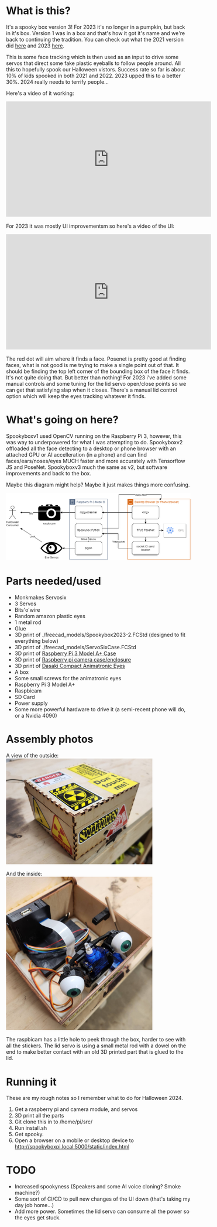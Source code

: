 # What is this?
It's a spooky box version 3! For 2023 it's no longer in a pumpkin, but back in it's box. Version 1 was in a box and that's how it got it's name and we're back to continuing the tradition. You can check out what the 2021 version did [here](https://github.com/ryanbeales/spookybox/tree/spookyboxv1) and 2023 [here](https://github.com/ryanbeales/spookybox/tree/spookyboxv2).

This is some face tracking which is then used as an input to drive some servos that direct some fake plastic eyeballs to follow people around. All this to hopefully spook our Halloween vistors. Success rate so far is about 10% of kids spooked in both 2021 and 2022. 2023 upped this to a better 30%. 2024 really needs to terrify people...

Here's a video of it working:
<iframe width="560" height="315" src="https://www.youtube.com/embed/ynq5hFvTToc?si=sWmAWYoa3XNeTq9R&amp;controls=0" title="YouTube video player" frameborder="0" allow="accelerometer; autoplay; clipboard-write; encrypted-media; gyroscope; picture-in-picture; web-share" allowfullscreen></iframe>

For 2023 it was mostly UI improvementsm so here's a video of the UI:
<iframe width="560" height="315" src="https://www.youtube.com/embed/F0AnC8ocOAw?si=0ItB65YGGd9QZK_W" title="YouTube video player" frameborder="0" allow="accelerometer; autoplay; clipboard-write; encrypted-media; gyroscope; picture-in-picture; web-share" allowfullscreen></iframe>

The red dot will aim where it finds a face. Posenet is pretty good at finding faces, what is not good is me trying to make a single point out of that. It should be finding the top left corner of the bounding box of the face it finds. It's not quite doing that. But better than nothing! For 2023 i've added some manual controls and some tuning for the lid servo open/close points so we can get that satisfying slap when it closes. There's a manual lid control option which will keep the eyes tracking whatever it finds.

# What's going on here?

Spookyboxv1 used OpenCV running on the Raspberry Pi 3, however, this was way to underpowered for what I was attempting to do. 
Spookyboxv2 offloaded all the face detecting to a desktop or phone browser with an attached GPU or AI accelleration (in a phone) and can find faces/ears/noses/eyes MUCH faster and more accurately with Tensorflow JS and PoseNet.
Spookyboxv3 much the same as v2, but software improvements and back to the box.

Maybe this diagram might help? Maybe it just makes things more confusing.

![diagram](docs/spookybox.drawio.png)


# Parts needed/used

- Monkmakes Servosix
- 3 Servos
- Bits'o'wire
- Random amazon plastic eyes
- 1 metal rod
- Glue
- 3D print of ./freecad_models/Spookybox2023-2.FCStd (designed to fit everything below)
- 3D print of ./freecad_models/ServoSixCase.FCStd
- 3D print of [Raspberry Pi 3 Model A+ Case](http://www.thingiverse.com/thing:3683365)
- 3D print of [Raspberry pi camera case/enclosure](https://www.thingiverse.com/thing:92208)
- 3D print of [Dasaki Compact Animatronic Eyes](https://www.thingiverse.com/thing:266765)
- A box
- Some small screws for the animatronic eyes
- Raspberry Pi 3 Model A+
- Raspbicam
- SD Card
- Power supply
- Some more powerful hardware to drive it (a semi-recent phone will do, or a Nvidia 4090)


# Assembly photos

A view of the outside:
</br><img src="docs/spookybox_outside.jpg" alt="Outside" width="400"></br>


And the inside:
</br><img src="docs/spookybox_inside.jpg" alt="Inside" width="400"></br>


The raspbicam has a little hole to peek through the box, harder to see with all the stickers. The lid servo is using a small metal rod with a dowel on the end to make better contact with an old 3D printed part that is glued to the lid.

# Running it
These are my rough notes so I remember what to do for Halloween 2024.

1. Get a raspberry pi and camera module, and servos
1. 3D print all the parts
1. Git clone this in to /home/pi/src/
1. Run install.sh
1. Get spooky.
1. Open a browser on a mobile or desktop device to http://spookyboxpi.local:5000/static/index.html

# TODO

- Increased spookyness (Speakers and some AI voice cloning? Smoke machine?)
- Some sort of CI/CD to pull new changes of the UI down (that's taking my day job home...)
- Add more power. Sometimes the lid servo can consume all the power so the eyes get stuck.